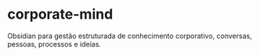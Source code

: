 # corporate-mind
Obsidian para gestão estruturada de conhecimento corporativo, conversas, pessoas, processos e ideias.
